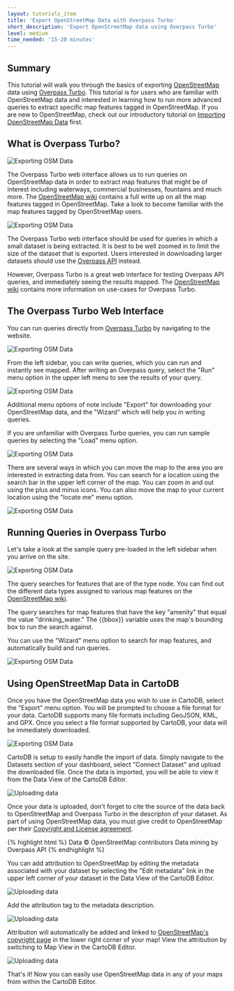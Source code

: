 ```yaml
---
layout: tutorials_item
title: 'Export OpenStreetMap Data with Overpass Turbo'
short_description: 'Export OpenStreetMap data using Overpass Turbo'
level: medium
time_needed: '15-20 minutes'
---
```


## Summary
This tutorial will walk you through the basics of exporting [OpenStreetMap](http://www.openstreetmap.org/) data using [Overpass Turbo](http://overpass-turbo.eu/). This tutorial is for users who are familiar with OpenStreetMap data and interested in learning how to run more advanced queries to extract specific map features tagged in OpenStreetMap. If you are new to OpenStreetMap, check out our introductory tutorial on [Importing OpenStreetMap Data](http://docs.cartodb.com/tutorials/osm.html) first.

## What is Overpass Turbo?
<p class="wrap-border"><img src="{{ '/img/layout/tutorials/overpassturbo/img1.png' | prepend: site.baseurl }}" alt="Exporting OSM Data" /></p>

The Overpass Turbo web interface allows us to run queries on OpenStreetMap data in order to extract map features that might be of interest including waterways, commercial businesses, fountains and much more. The [OpenStreetMap wiki](http://wiki.openstreetmap.org/wiki/Map_Features) contains a full write up on all the map features tagged in OpenStreetMap. Take a look to become familiar with the map features tagged by OpenStreetMap users.

<p class="wrap-border"><img src="{{ '/img/layout/tutorials/overpassturbo/img2.png' | prepend: site.baseurl }}" alt="Exporting OSM Data" /></p>

The Overpass Turbo web interface should be used for queries in which a small dataset is being extracted. It is best to be well zoomed in to limit the size of the dataset that is exported. Users interested in downloading larger datasets should use the [Overpass API](http://wiki.openstreetmap.org/wiki/Overpass_API) instead.

However, Overpass Turbo is a great web interface for testing Overpass API queries, and immediately seeing the results mapped. The [OpenStreetMap wiki](http://wiki.openstreetmap.org/wiki/Overpass_turbo) contains more information on use-cases for Overpass Turbo.

## The Overpass Turbo Web Interface
You can run queries directly from [Overpass Turbo](http://overpass-turbo.eu/) by navigating to the website.   

<p class="wrap-border"><img src="{{ '/img/layout/tutorials/overpassturbo/img1.png' | prepend: site.baseurl }}" alt="Exporting OSM Data" /></p>

From the left sidebar, you can write queries, which you can run and instantly see mapped. After writing an Overpass query, select the "Run" menu option in the upper left menu to see the results of your query. 

<p class="wrap-border"><img src="{{ '/img/layout/tutorials/overpassturbo/img3.png' | prepend: site.baseurl }}" alt="Exporting OSM Data" /></p>

Additional menu options of note include "Export" for downloading your OpenStreetMap data, and the "Wizard" which will help you in writing queries. 

If you are unfamiliar with Overpass Turbo queries, you can run sample queries by selecting the "Load" menu option. 

<p class="wrap-border"><img src="{{ '/img/layout/tutorials/overpassturbo/img4.png' | prepend: site.baseurl }}" alt="Exporting OSM Data" /></p>

There are several ways in which you can move the map to the area you are interested in extracting data from. You can search for a location using the search bar in the upper left corner of the map. You can zoom in and out using the plus and minus icons. You can also move the map to your current location using the "locate me" menu option.

<p class="wrap-border"><img src="{{ '/img/layout/tutorials/overpassturbo/img5.png' | prepend: site.baseurl }}" alt="Exporting OSM Data" /></p>

## Running Queries in Overpass Turbo
Let's take a look at the sample query pre-loaded in the left sidebar when you arrive on the site. 

<p class="wrap-border"><img src="{{ '/img/layout/tutorials/overpassturbo/img6.png' | prepend: site.baseurl }}" alt="Exporting OSM Data" /></p>

The query searches for features that are of the type node. You can find out the different data types assigned to various map features on the [OpenStreetMap wiki](http://wiki.openstreetmap.org/wiki/Map_Features). 

The query searches for map features that have the key "amenity" that equal the value "drinking_water." The {{bbox}} variable uses the map's bounding box to run the search against.

You can use the "Wizard" menu option to search for map features, and automatically build and run queries. 

<p class="wrap-border"><img src="{{ '/img/layout/tutorials/overpassturbo/img7.png' | prepend: site.baseurl }}" alt="Exporting OSM Data" /></p>

## Using OpenStreetMap Data in CartoDB
Once you have the OpenStreetMap data you wish to use in CartoDB, select the "Export" menu option. You will be prompted to choose a file format for your data. CartoDB supports many file formats including GeoJSON, KML, and GPX. Once you select a file format supported by CartoDB, your data will be immediately downloaded.

<p class="wrap-border"><img src="{{ '/img/layout/tutorials/overpassturbo/img8.png' | prepend: site.baseurl }}" alt="Exporting OSM Data" /></p>

CartoDB is setup to easily handle the import of data. Simply navigate to the Datasets section of your dashboard, select "Connect Dataset" and upload the downloaded file. Once the data is imported, you will be able to view it from the Data View of the CartoDB Editor.

<p class="wrap-border"><img src="{{ '/img/layout/tutorials/overpassturbo/img11.png' | prepend: site.baseurl }}" alt="Uploading data" /></p>

Once your data is uploaded, don't forget to cite the source of the data back to OpenStreetMap and Overpass Turbo in the descripton of your dataset. As part of using OpenStreetMap data, you must give credit to OpenStreetMap per their [Copyright and License agreement](http://www.openstreetmap.org/copyright).

{% highlight html %}
Data © OpenStreetMap contributors
Data mining by Overpass API
{% endhighlight %}

You can add attribution to OpenStreetMap by editing the metadata associated with your dataset by selecting the "Edit metadata" link in the upper left corner of your dataset in the Data View of the CartoDB Editor. 

<p class="wrap-border"><img src="{{ '/img/layout/tutorials/overpassturbo/img9.png' | prepend: site.baseurl }}" alt="Uploading data" /></p>

Add the attribution tag to the metadata description.

<p class="wrap-border"><img src="{{ '/img/layout/tutorials/overpassturbo/img12.png' | prepend: site.baseurl }}" alt="Uploading data" /></p>

Attribution will automatically be added and linked to [OpenStreetMap's copyright page](http://www.openstreetmap.org/copyright) in the lower right corner of your map! View the attribution by switching to Map View in the CartoDB Editor.

<p class="wrap-border"><img src="{{ '/img/layout/tutorials/overpassturbo/img10.png' | prepend: site.baseurl }}" alt="Uploading data" /></p>

That's it! Now you can easily use OpenStreetMap data in any of your maps from within the CartoDB Editor.
